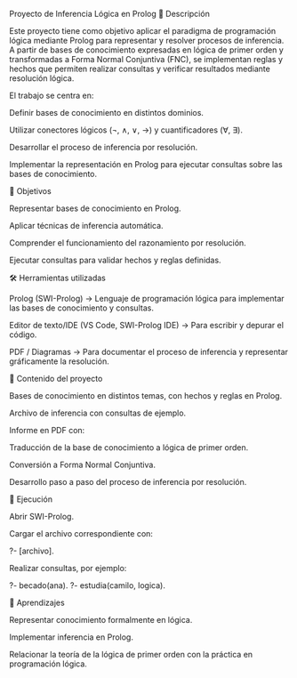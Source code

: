 Proyecto de Inferencia Lógica en Prolog
📌 Descripción

Este proyecto tiene como objetivo aplicar el paradigma de programación lógica mediante Prolog para representar y resolver procesos de inferencia.
A partir de bases de conocimiento expresadas en lógica de primer orden y transformadas a Forma Normal Conjuntiva (FNC), se implementan reglas y hechos que permiten realizar consultas y verificar resultados mediante resolución lógica.

El trabajo se centra en:

Definir bases de conocimiento en distintos dominios.

Utilizar conectores lógicos (¬, ∧, ∨, →) y cuantificadores (∀, ∃).

Desarrollar el proceso de inferencia por resolución.

Implementar la representación en Prolog para ejecutar consultas sobre las bases de conocimiento.

🎯 Objetivos

Representar bases de conocimiento en Prolog.

Aplicar técnicas de inferencia automática.

Comprender el funcionamiento del razonamiento por resolución.

Ejecutar consultas para validar hechos y reglas definidas.

🛠️ Herramientas utilizadas

Prolog (SWI-Prolog) → Lenguaje de programación lógica para implementar las bases de conocimiento y consultas.

Editor de texto/IDE (VS Code, SWI-Prolog IDE) → Para escribir y depurar el código.

PDF / Diagramas → Para documentar el proceso de inferencia y representar gráficamente la resolución.

📂 Contenido del proyecto

Bases de conocimiento en distintos temas, con hechos y reglas en Prolog.

Archivo de inferencia con consultas de ejemplo.

Informe en PDF con:

Traducción de la base de conocimiento a lógica de primer orden.

Conversión a Forma Normal Conjuntiva.

Desarrollo paso a paso del proceso de inferencia por resolución.

🚀 Ejecución

Abrir SWI-Prolog.

Cargar el archivo correspondiente con:

?- [archivo].


Realizar consultas, por ejemplo:

?- becado(ana).
?- estudia(camilo, logica).

📖 Aprendizajes

Representar conocimiento formalmente en lógica.

Implementar inferencia en Prolog.

Relacionar la teoría de la lógica de primer orden con la práctica en programación lógica.
